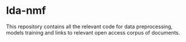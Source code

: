 # lda-nmf
This repository contains all the relevant code for data preprocessing, models training and links to relevant open access corpus of documents. 

